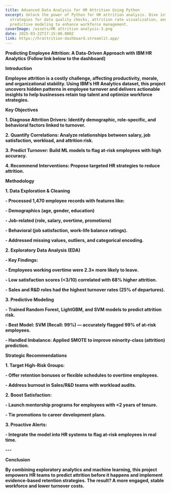 ```yaml
---
title: Advanced Data Analysis for HR Attrition Using Python
excerpt: Unlock the power of Python for HR attrition analysis. Dive into
  strategies for data quality checks, attrition rate visualization, and
  predictive modeling to enhance workforce management.
coverImage: /assets/HR attrition analysis-3.png
date: 2025-03-22T17:15:00.000Z
link: https://hrattrition-dashboard.streamlit.app/
---
```

**Predicting Employee Attrition: A Data-Driven Approach with IBM HR Analytics (Follow link below to the dashboard)**

**Introduction**

**Employee attrition is a costly challenge, affecting productivity, morale, and organizational stability. Using IBM’s HR Analytics dataset, this project uncovers hidden patterns in employee turnover and delivers actionable insights to help businesses retain top talent and optimize workforce strategies.**

**Key Objectives**

**1\. Diagnose Attrition Drivers: Identify demographic, role-specific, and behavioral factors linked to turnover.**

**2\. Quantify Correlations: Analyze relationships between salary, job satisfaction, workload, and attrition risk.**

**3\. Predict Turnover: Build ML models to flag at-risk employees with high accuracy.**

**4\. Recommend Interventions: Propose targeted HR strategies to reduce attrition.**

**Methodology**

**1\. Data Exploration & Cleaning**

**\- Processed 1,470 employee records with features like:**

**\- Demographics (age, gender, education)**

**\- Job-related (role, salary, overtime, promotions)**

**\- Behavioral (job satisfaction, work-life balance ratings).**

**\- Addressed missing values, outliers, and categorical encoding.**

**2\. Exploratory Data Analysis (EDA)**

**\- Key Findings:**

**\- Employees working overtime were 2.3× more likely to leave.**

**\- Low satisfaction scores (<3/10) correlated with 68% higher attrition.**

**\- Sales and R&D roles had the highest turnover rates (25% of departures).**

**3\. Predictive Modeling**

**\- Trained Random Forest, LightGBM, and SVM models to predict attrition risk.**

**\- Best Model: SVM (Recall: 99%) — accurately flagged 99% of at-risk employees.**

**\- Handled Imbalance: Applied SMOTE to improve minority-class (attrition) prediction.**

**Strategic Recommendations**

**1\. Target High-Risk Groups:**

**\- Offer retention bonuses or flexible schedules to overtime employees.**

**\- Address burnout in Sales/R&D teams with workload audits.**

**2\. Boost Satisfaction:**

**\- Launch mentorship programs for employees with <2 years of tenure.**

**\- Tie promotions to career development plans.**

**3\. Proactive Alerts:**

**\- Integrate the model into HR systems to flag at-risk employees in real time.**

**\---**

**Conclusion**

**By combining exploratory analytics and machine learning, this project empowers HR teams to predict attrition before it happens and implement evidence-based retention strategies. The result? A more engaged, stable workforce and lower turnover costs.**